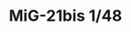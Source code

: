 ---
title: "MiG-21bis 1/48"
price: 4250.00 
desc: "LIMITED EDITION, MiG-21bis 1/48, razmera: 1/48"
img_path: "/assets/img/11135.jpg"
brand: AMMO
available: true
special_offer: false
new: false
soon: false
cat: "Plasticne-Makete"
subcat: "PM-EDUARD"
subsubcat: ""
sifra: "11135"
---